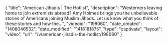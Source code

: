{
    "title": "American Jihadis | The Hotlist",
    "description": "Westerners leaving home to join extremists abroad? Amy Holmes brings you the unbelievable stories of Americans joining Muslim Jihads. Let us know what you think of these stories and how the...",
    "videoid": "198060",
    "date_created": "1408046532",
    "date_modified": "1418181875",
    "type": "captivate",
    "layout": "video",
    "url": "\/v\/american-jihadis-the-hotlist\/198060"
}